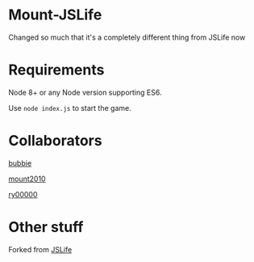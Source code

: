 # Mount-JSLife
Changed so much that it's a completely different thing from JSLife now

# Requirements
Node 8+ or any Node version supporting ES6.

Use `node index.js` to start the game.

# Collaborators

[bubbie](https://github.com/bubbie)

[mount2010](https://github.com/mount2010)

[ry00000](https://github.com/ry00000)

# Other stuff

Forked from [JSLife](https://github.com/ArchboxDev/jslife)
